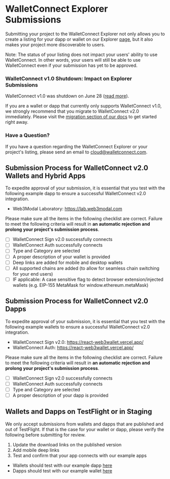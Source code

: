 # WalletConnect Explorer Submissions

Submitting your project to the WalletConnect Explorer not only allows you to create a listing for your dapp or wallet on our Explorer [page](https://explorer.walletconnect.com/), but it also makes your project more discoverable to users.

Note: The status of your listing does not impact your users' ability to use WalletConnect. In other words, your users will still be able to use WalletConnect even if your submission has yet to be approved.

### WalletConnect v1.0 Shutdown: Impact on Explorer Submissions

WalletConnect v1.0 was shutdown on June 28 ([read more](https://medium.com/walletconnect/walletconnect-v1-0-has-now-been-shut-down-ff9baec96690)).

If you are a wallet or dapp that currently only supports WalletConnect v1.0, we strongly recommend that you migrate to WalletConnect v2.0 immediately. Please visit the [migration section of our docs](https://docs.walletconnect.com/2.0/advanced/migration-from-v1.x/overview) to get started right away.

### Have a Question?

If you have a question regarding the WalletConnect Explorer or your project's listing, please send an email to cloud@walletconnect.com.

## Submission Process for WalletConnect v2.0 Wallets and Hybrid Apps

To expedite approval of your submission, it is essential that you test with the following example dapp to ensure a successful WalletConnect v2.0 integration.

- Web3Modal Laboratory: https://lab.web3modal.com


Please make sure all the items in the following checklist are correct. Failure to meet the following criteria will result in **an automatic rejection and prolong your project's submission process**.

- [ ] WalletConnect Sign v2.0 successfully connects
- [ ] WalletConnect Auth successfully connects
- [ ] Type and Category are selected
- [ ] A proper description of your wallet is provided
- [ ] Deep links are added for mobile and desktop wallets
- [ ] All supported chains are added (to allow for seamless chain switching for your end users)
- [ ] IF applicable: A case sensitive flag to detect browser extension/injected wallets (e.g. EIP-155 MetaMask for window.ethereum.metaMask)

## Submission Process for WalletConnect v2.0 Dapps

To expedite approval of your submission, it is essential that you test with the following example wallets to ensure a successful WalletConnect v2.0 integration.

- WalletConnect Sign v2.0: https://react-web3wallet.vercel.app/
- WalletConnect Auth: https://react-web3wallet.vercel.app/

Please make sure all the items in the following checklist are correct. Failure to meet the following criteria will result in **an automatic rejection and prolong your project's submission process**.

- [ ] WalletConnect Sign v2.0 successfully connects
- [ ] WalletConnect Auth successfully connects
- [ ] Type and Category are selected
- [ ] A proper description of your dapp is provided

## Wallets and Dapps on TestFlight or in Staging

We only accept submissions from wallets and dapps that are published and out of TestFlight. If that is the case for your wallet or dapp, please verify the following before submitting for review.

1.  Update the download links on the published version
2.  Add mobile deep links
3.  Test and confirm that your app connects with our example apps

- Wallets should test with our example dapp [here](https://lab.web3modal.com/)
- Dapps should test with our example wallet [here](https://react-web3wallet.vercel.app/)
